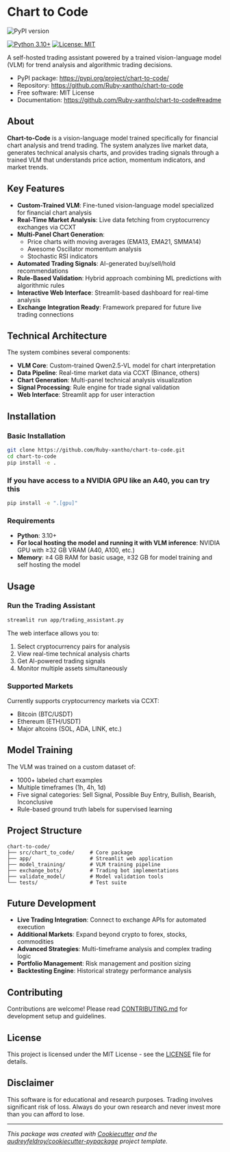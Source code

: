 # Chart to Code

![PyPI version](https://img.shields.io/pypi/v/chart-to-code.svg)

[![Python 3.10+](https://img.shields.io/badge/python-3.10+-blue.svg)](https://www.python.org/downloads/)
[![License: MIT](https://img.shields.io/badge/License-MIT-yellow.svg)](https://opensource.org/licenses/MIT)

A self-hosted trading assistant powered by a trained vision-language model (VLM) for trend analysis and algorithmic trading decisions.

* PyPI package: https://pypi.org/project/chart-to-code/
* Repository: https://github.com/Ruby-xantho/chart-to-code
* Free software: MIT License
* Documentation: https://github.com/Ruby-xantho/chart-to-code#readme

## About

**Chart-to-Code** is a vision-language model trained specifically for financial chart analysis and trend trading. The system analyzes live market data, generates technical analysis charts, and provides trading signals through a trained VLM that understands price action, momentum indicators, and market trends.

## Key Features

- **Custom-Trained VLM**: Fine-tuned vision-language model specialized for financial chart analysis
- **Real-Time Market Analysis**: Live data fetching from cryptocurrency exchanges via CCXT
- **Multi-Panel Chart Generation**:
  - Price charts with moving averages (EMA13, EMA21, SMMA14)
  - Awesome Oscillator momentum analysis
  - Stochastic RSI indicators
- **Automated Trading Signals**: AI-generated buy/sell/hold recommendations
- **Rule-Based Validation**: Hybrid approach combining ML predictions with algorithmic rules
- **Interactive Web Interface**: Streamlit-based dashboard for real-time analysis
- **Exchange Integration Ready**: Framework prepared for future live trading connections

## Technical Architecture

The system combines several components:
- **VLM Core**: Custom-trained Qwen2.5-VL model for chart interpretation
- **Data Pipeline**: Real-time market data via CCXT (Binance, others)
- **Chart Generation**: Multi-panel technical analysis visualization
- **Signal Processing**: Rule engine for trade signal validation
- **Web Interface**: Streamlit app for user interaction

## Installation

### Basic Installation
```bash
git clone https://github.com/Ruby-xantho/chart-to-code.git
cd chart-to-code
pip install -e .
```

### If you have access to a NVIDIA GPU like an A40, you can try this
```bash
pip install -e ".[gpu]"
```

### Requirements
- **Python**: 3.10+
- **For local hosting the model and running it with VLM inference**: NVIDIA GPU with ≥32 GB VRAM (A40, A100, etc.)
- **Memory**: ≥4 GB RAM for basic usage, ≥32 GB for model training and self hosting the model

## Usage

### Run the Trading Assistant
```bash
streamlit run app/trading_assistant.py
```

The web interface allows you to:
1. Select cryptocurrency pairs for analysis
2. View real-time technical analysis charts
3. Get AI-powered trading signals
4. Monitor multiple assets simultaneously

### Supported Markets
Currently supports cryptocurrency markets via CCXT:
- Bitcoin (BTC/USDT)
- Ethereum (ETH/USDT)
- Major altcoins (SOL, ADA, LINK, etc.)

## Model Training

The VLM was trained on a custom dataset of:
- 1000+ labeled chart examples
- Multiple timeframes (1h, 4h, 1d)
- Five signal categories: Sell Signal, Possible Buy Entry, Bullish, Bearish, Inconclusive
- Rule-based ground truth labels for supervised learning

## Project Structure

```
chart-to-code/
├── src/chart_to_code/     # Core package
├── app/                   # Streamlit web application
├── model_training/        # VLM training pipeline
├── exchange_bots/         # Trading bot implementations
├── validate_model/        # Model validation tools
└── tests/                 # Test suite
```

## Future Development

- **Live Trading Integration**: Connect to exchange APIs for automated execution
- **Additional Markets**: Expand beyond crypto to forex, stocks, commodities  
- **Advanced Strategies**: Multi-timeframe analysis and complex trading logic
- **Portfolio Management**: Risk management and position sizing
- **Backtesting Engine**: Historical strategy performance analysis

## Contributing

Contributions are welcome! Please read [CONTRIBUTING.md](CONTRIBUTING.md) for development setup and guidelines.

## License

This project is licensed under the MIT License - see the [LICENSE](LICENSE) file for details.

## Disclaimer

This software is for educational and research purposes. Trading involves significant risk of loss. Always do your own research and never invest more than you can afford to lose.

---

*This package was created with [Cookiecutter](https://github.com/audreyfeldroy/cookiecutter) and the [audreyfeldroy/cookiecutter-pypackage](https://github.com/audreyfeldroy/cookiecutter-pypackage) project template.*
